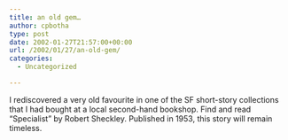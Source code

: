 ```yaml
---
title: an old gem…
author: cpbotha
type: post
date: 2002-01-27T21:57:00+00:00
url: /2002/01/27/an-old-gem/
categories:
  - Uncategorized

---
```

I rediscovered a very old favourite in one of the SF short-story collections that I had bought at a local second-hand bookshop. Find and read &#8220;Specialist&#8221; by Robert Sheckley. Published in 1953, this story will remain timeless.